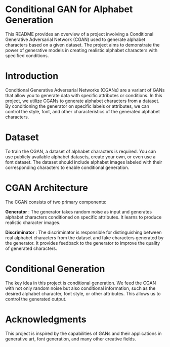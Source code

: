 # Conditional GAN for Alphabet Generation
This README provides an overview of a project involving a Conditional Generative Adversarial Network (CGAN) used to generate alphabet characters based on a given dataset. The project aims to demonstrate the power of generative models in creating realistic alphabet characters with specified conditions.

# Introduction
Conditional Generative Adversarial Networks (CGANs) are a variant of GANs that allow you to generate data with specific attributes or conditions. In this project, we utilize CGANs to generate alphabet characters from a dataset. By conditioning the generator on specific labels or attributes, we can control the style, font, and other characteristics of the generated alphabet characters.

# Dataset
To train the CGAN, a dataset of alphabet characters is required. You can use publicly available alphabet datasets, create your own, or even use a font dataset. The dataset should include alphabet images labeled with their corresponding characters to enable conditional generation.

# CGAN Architecture
The CGAN consists of two primary components:

**Generator** : The generator takes random noise as input and generates alphabet characters conditioned on specific attributes. It learns to produce realistic character images.

**Discriminator** : The discriminator is responsible for distinguishing between real alphabet characters from the dataset and fake characters generated by the generator. It provides feedback to the generator to improve the quality of generated characters.

# Conditional Generation
The key idea in this project is conditional generation. We feed the CGAN with not only random noise but also conditional information, such as the desired alphabet character, font style, or other attributes. This allows us to control the generated output.

# Acknowledgments
This project is inspired by the capabilities of GANs and their applications in generative art, font generation, and many other creative fields.
